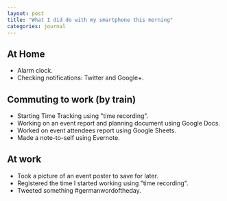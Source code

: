 ```yaml
---
layout: post
title: "What I did do with my smartphone this morning"
categories: journal
---
```


## At Home

- Alarm clock.
- Checking notifications: Twitter and Google+.

## Commuting to work (by train)

- Starting Time Tracking using "time recording".
- Working on an event report and planning document using Google Docs.
- Worked on event attendees report using Google Sheets.
- Made a note-to-self using Evernote.

## At work

- Took a picture of an event poster to save for later.
- Registered the time I started working using "time recording".
- Tweeted something #germanwordoftheday.
